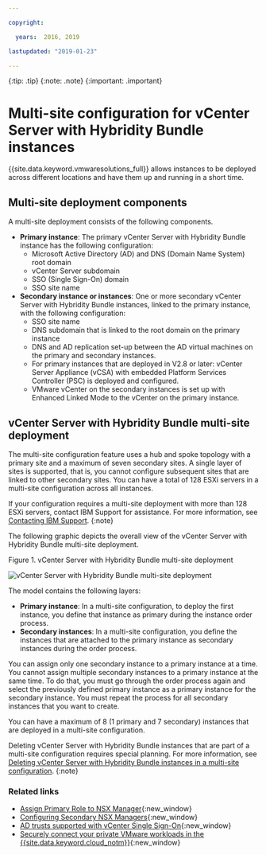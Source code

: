 ```yaml
---

copyright:

  years:  2016, 2019

lastupdated: "2019-01-23"

---
```


{:tip: .tip}
{:note: .note}
{:important: .important}

# Multi-site configuration for vCenter Server with Hybridity Bundle instances

{{site.data.keyword.vmwaresolutions_full}} allows instances to be deployed across different locations and have them up and running in a short time.

## Multi-site deployment components

A multi-site deployment consists of the following components.

* **Primary instance**: The primary vCenter Server with Hybridity Bundle instance has the following configuration:
  *  Microsoft Active Directory (AD) and DNS (Domain Name System) root domain
  *  vCenter Server subdomain
  *  SSO (Single Sign-On) domain
  *  SSO site name
* **Secondary instance or instances**: One or more secondary vCenter Server with Hybridity Bundle instances, linked to the primary instance, with the following configuration:
   *  SSO site name
   *  DNS subdomain that is linked to the root domain on the primary instance
   *  DNS and AD replication set-up between the AD virtual machines on the primary and secondary instances.
   *  For primary instances that are deployed in V2.8 or later: vCenter Server Appliance (vCSA) with embedded Platform Services Controller (PSC) is deployed and configured.
   *  VMware vCenter on the secondary instances is set up with Enhanced Linked Mode to the vCenter on the primary instance.

## vCenter Server with Hybridity Bundle multi-site deployment

The multi-site configuration feature uses a hub and spoke topology with a primary site and a maximum of seven secondary sites. A single layer of sites is supported, that is, you cannot configure subsequent sites that are linked to other secondary sites. You can have a total of 128 ESXi servers in a multi-site configuration across all instances.

If your configuration requires a multi-site deployment with more than 128 ESXi servers, contact IBM Support for assistance. For more information, see [Contacting IBM Support](/docs/services/vmwaresolutions/vmonic?topic=vmware-solutions-contacting-ibm-support).
{:note}

The following graphic depicts the overall view of the vCenter Server with Hybridity Bundle multi-site deployment.

Figure 1. vCenter Server with Hybridity Bundle multi-site deployment

![vCenter Server with Hybridity Bundle multi-site deployment](../sddc/multisite-hub-spoke.svg "vCenter Server with Hybridity Bundle multi-site deployment")

The model contains the following layers:

* **Primary instance**: In a multi-site configuration, to deploy the first instance, you define that instance as primary during the instance order process.
* **Secondary instances**: In a multi-site configuration, you define the instances that are attached to the primary instance as secondary instances during the order process.

You can assign only one secondary instance to a primary instance at a time. You cannot assign multiple secondary instances to a primary instance at the same time. To do that, you must go through the order process again and select the previously defined primary instance as a primary instance for the secondary instance. You must repeat the process for all secondary instances that you want to create.

You can have a maximum of 8 (1 primary and 7 secondary) instances that are deployed in a multi-site configuration.

Deleting vCenter Server with Hybridity Bundle instances that are part of a multi-site configuration requires special planning. For more information, see [Deleting vCenter Server with Hybridity Bundle instances in a multi-site configuration](/docs/services/vmwaresolutions/vcenter?topic=vmware-solutions-deleting-vcenter-server-with-hybridity-bundle-instances-in-a-multi-site-configuration).
{:note}

### Related links

* [Assign Primary Role to NSX Manager](https://pubs.vmware.com/NSX-62/topic/com.vmware.nsx-cross-vcenter-install.doc/GUID-44E8AE16-BA3F-4DD9-B582-FC1E137E6CFC.html){:new_window}
* [Configuring Secondary NSX Managers](https://pubs.vmware.com/NSX-62/topic/com.vmware.nsx-cross-vcenter-install.doc/GUID-9E48BC57-15E3-49C7-8BC5-F94ED8918BBE.html){:new_window}
* [AD trusts supported with vCenter Single Sign-On](https://kb.vmware.com/kb/2064250){:new_window}
* [Securely connect your private VMware workloads in the {{site.data.keyword.cloud_notm}}](https://www.ibm.com/developerworks/library/se-securely-connect-private-vmware-workloads-ibm-cloud/index.html){:new_window}
